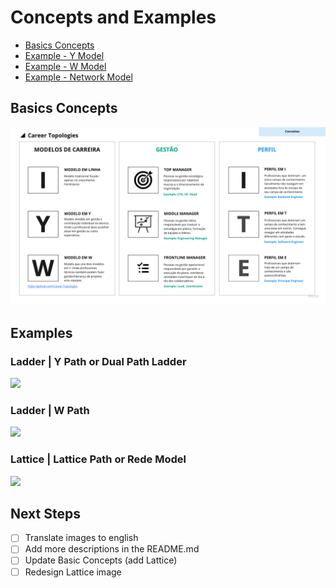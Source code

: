# Concepts and Examples

- [Basics Concepts](https://github.com/Career-Topologies/concepts/blob/main/Career%20Topologies%20-%20Concepts.png)
- [Example - Y Model](https://github.com/careertopologies/concepts-and-examples/blob/main/career-y.png)
- [Example - W Model](https://github.com/careertopologies/concepts-and-examples/blob/main/career-w.png)
- [Example - Network Model](https://github.com/careertopologies/concepts-and-examples/blob/main/career-r.png)


## Basics Concepts
![alt text](Career%20Topologies%20-%20Concepts.png "Basics Concepts")

## Examples

### Ladder | Y Path or Dual Path Ladder
<image src="https://github.com/careertopologies/concepts-and-examples/blob/main/career-y.png" />
  
### Ladder | W Path 

<image src="https://github.com/careertopologies/concepts-and-examples/blob/main/career-y.png" />
  
### Lattice | Lattice Path or Rede Model
<image src="https://github.com/careertopologies/concepts-and-examples/blob/main/career-r.png" />

## Next Steps
- [ ] Translate images to english
- [ ] Add more descriptions in the README.md
- [ ] Update Basic Concepts (add Lattice)
- [ ] Redesign Lattice image
